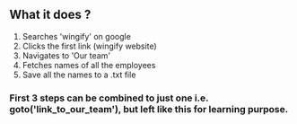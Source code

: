 ## What it does ?

1) Searches 'wingify' on google
2) Clicks the first link (wingify website)
3) Navigates to 'Our team'
4) Fetches names of all the employees
5) Save all the names to a .txt file

### First 3 steps can be combined to just one i.e. goto('link_to_our_team'), but left like this for learning purpose.

